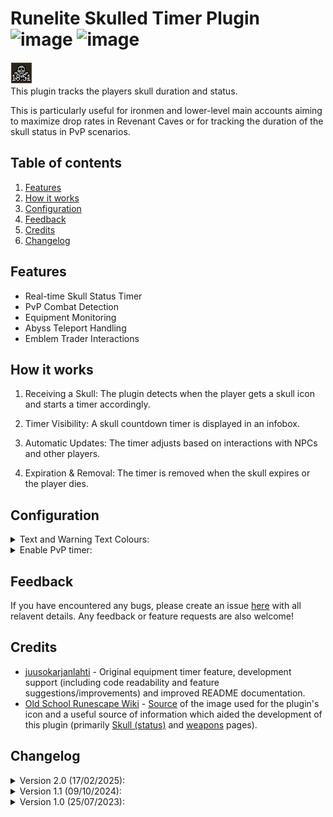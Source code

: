 # Runelite Skulled Timer Plugin ![image](https://img.shields.io/endpoint?url=https://api.runelite.net/pluginhub/shields/rank/plugin/emblem-trader-skull-timer) ![image](https://img.shields.io/endpoint?url=https://api.runelite.net/pluginhub/shields/installs/plugin/emblem-trader-skull-timer)


 ![image](https://github.com/Teekiz/skull-timer/blob/master/readmeimages/timer.png) <br>
This plugin tracks the players skull duration and status. 

This is particularly useful for ironmen and lower-level main accounts aiming to maximize drop rates in Revenant Caves or for tracking the duration of the skull status in PvP scenarios.

## Table of contents
1. [Features](#features)
2. [How it works](#how-it-works)
3. [Configuration](#configuration)
4. [Feedback](#feedback)
5. [Credits](#credits)
6. [Changelog](#changelog)

## Features
- Real-time Skull Status Timer
- PvP Combat Detection
- Equipment Monitoring
- Abyss Teleport Handling
- Emblem Trader Interactions

## How it works

1. Receiving a Skull: The plugin detects when the player gets a skull icon and starts a timer accordingly.

2. Timer Visibility: A skull countdown timer is displayed in an infobox.

3. Automatic Updates: The timer adjusts based on interactions with NPCs and other players.

4. Expiration & Removal: The timer is removed when the skull expires or the player dies.

## Configuration

<details>
<summary>Text and Warning Text Colours:</summary>
  
![image](https://github.com/Teekiz/skull-timer/blob/master/readmeimages/settings1.png) <br>
This will change the colour of the text on the timer. When the timer has 30 seconds remaining or less, it will use the warning text colour. 
</details>

<details>
<summary>Enable PvP timer:</summary>
  
![image](https://github.com/Teekiz/skull-timer/blob/master/readmeimages/settings2.PNG) <br>
If checked, whenever you engage in a PvP encounter where you receive a skull icon, a timer will start. This timer may not be 100% accurate in some scenarios.
</details>

## Feedback

If you have encountered any bugs, please create an issue [here](https://github.com/Teekiz/skull-timer/issues/new) with all relavent details. Any feedback or feature requests are also welcome!

## Credits

- [juusokarjanlahti](https://github.com/juusokarjanlahti) - Original equipment timer feature, development support (including code readability and feature suggestions/improvements) and improved README documentation.
- [Old School Runescape Wiki](https://oldschool.runescape.wiki/) - [Source](https://oldschool.runescape.wiki/w/File:Skull_(status)_icon.png) of the image used for the plugin's icon and a useful source of information which aided the development of this plugin (primarily [Skull (status)](https://oldschool.runescape.wiki/w/Skull_(status)) and [weapons](https://oldschool.runescape.wiki/w/Weapons) pages).

## Changelog
<details>
<summary>Version 2.0 (17/02/2025):</summary> 
Renamed plugin from 'Emblem Trader Skull Timer' to 'Skulled Timer'.<br>
Added timer for other skulled status sources, including: <br>
- Attacking another player unprovoked. <br>
- Entering the Abyss without an Abyssal bracelet. <br>
- Unequipping/equipping items that provide a skull icon such as the Amulet of Avarice and Cape of skulls. <br>
Added new configuration options: <br>
- Enable pvp timer.
</details>

<details>
<summary>Version 1.1 (09/10/2024):</summary>
Compatibility update. <br>
Minor code and logging changes.
</details> 

<details>
<summary>Version 1.0 (25/07/2023):</summary>
Plugin release. <br>
Added skull timer for when the player interacts with the emblem trader and receives a skull icon. <br>
Added new configuration options: <br>
- Text colour. <br>
- Warning text colour.
</details>


